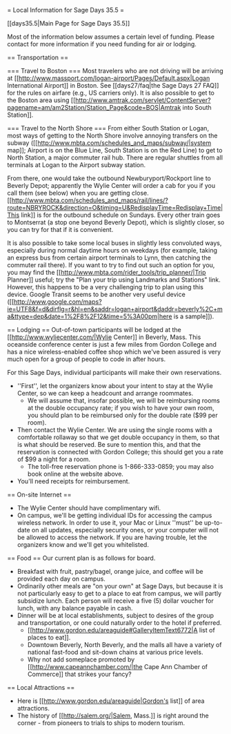 = Local Information for Sage Days 35.5 =

[[days35.5|Main Page for Sage Days 35.5]]

Most of the information below assumes a certain level of funding.  Please contact for more information if you need funding for air or lodging.

== Transportation ==

=== Travel to Boston ===
Most travelers who are not driving will be arriving at [[http://www.massport.com/logan-airport/Pages/Default.aspx|Logan International Airport]] in Boston.  See [[days27/faq|the Sage Days 27 FAQ]] for the rules on airfare (e.g., US carriers only).  It is also possible to get to the Boston area using [[http://www.amtrak.com/servlet/ContentServer?pagename=am/am2Station/Station_Page&code=BOS|Amtrak into South Station]].

=== Travel to the North Shore ===
From either South Station or Logan, most ways of getting to the North Shore involve annoying transfers on the subway ([[http://www.mbta.com/schedules_and_maps/subway/|system map]]; Airport is on the Blue Line, South Station is on the Red Line) to get to North Station, a major commuter rail hub.  There are regular shuttles from all terminals at Logan to the Airport subway station.

From there, one would take the outbound Newburyport/Rockport line to Beverly Depot; apparently the Wylie Center will order a cab for you if you call them (see below) when you are getting close.  [[http://www.mbta.com/schedules_and_maps/rail/lines/?route=NBRYROCK&direction=O&timing=U&RedisplayTime=Redisplay+Time|This link]] is for the outbound schedule on Sundays.  Every other train goes to Montserrat (a stop one beyond Beverly Depot), which is slightly closer, so you can try for that if it is convenient.

It is also possible to take some local buses in slightly less convoluted ways, especially during normal daytime hours on weekdays (for example, taking an express bus from certain airport terminals to Lynn, then catching the commuter rail there).  If you want to try to find out such an option for you, you may find the [[http://www.mbta.com/rider_tools/trip_planner/|Trip Planner]] useful; try the "Plan your trip using Landmarks and Stations" link.  However, this happens to be a very challenging trip to plan using this device.  Google Transit seems to be another very useful device ([[http://www.google.com/maps?ie=UTF8&f=d&dirflg=r&hl=en&saddr=logan+airport&daddr=beverly%2C+ma&ttype=dep&date=1%2F8%2F12&time=5%3A00pm|here is a sample]]).

== Lodging ==
Out-of-town participants will be lodged at the [[http://www.wyliecenter.com/|Wylie Center]] in Beverly, Mass.  This oceanside conference center is just a few miles from Gordon College and has a nice wireless-enabled coffee shop which we've been assured is very much open for a group of people to code in after hours.  

For this Sage Days, individual participants will make their own reservations.  
 * ''First'', let the organizers know about your intent to stay at the Wylie Center, so we can keep a headcount and arrange roommates.  
   * We will assume that, insofar possible, we will be reimbursing rooms at the double occupancy rate; if you wish to have your own room, you should plan to be reimbursed only for the double rate ($99 per room).
 * Then contact the Wylie Center.  We are using the single rooms with a comfortable rollaway so that we get double occupancy in them, so that is what should be reserved.  Be sure to mention this, and that the reservation is connected with Gordon College; this should get you a rate of $99 a night for a room.  
   * The toll-free reservation phone is 1-866-333-0859; you may also book online at the website above.  
 * You'll need receipts for reimbursement.

== On-site Internet ==
 * The Wylie Center should have complimentary wifi.
 * On campus, we'll be getting individual IDs for accessing the campus wireless network.  In order to use it, your Mac or Linux ''must'' be up-to-date on all updates, especially security ones, or your computer will not be allowed to access the network.  If you are having trouble, let the organizers know and we'll get you whitelisted.

== Food ==
Our current plan is as follows for board.
 * Breakfast with fruit, pastry/bagel, orange juice, and coffee will be provided each day on campus.
 * Ordinarily other meals are "on your own" at Sage Days, but because it is not particularly easy to get to a place to eat from campus, we will partly subsidize lunch.  Each person will receive a five (5) dollar voucher for lunch, with any balance payable in cash.  
 * Dinner will be at local establishments, subject to desires of the group and transportation, or one could naturally order to the hotel if preferred.
   * [[http://www.gordon.edu/areaguide#GalleryItemText6772|A list of places to eat]].
   * Downtown Beverly, North Beverly, and the malls all have a variety of national fast-food and sit-down chains at various price levels.
   * Why not add someplace promoted by [[http://www.capeannchamber.com/|the Cape Ann Chamber of Commerce]] that strikes your fancy?

== Local Attractions ==
 * Here is [[http://www.gordon.edu/areaguide|Gordon's list]] of area attractions.
 * The history of [[http://salem.org/|Salem, Mass.]] is right around the corner - from pioneers to trials to ships to modern tourism.
